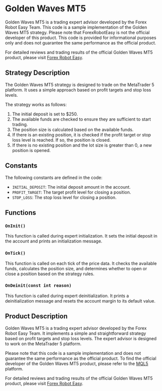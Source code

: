 # Golden Waves MT5

Golden Waves MT5 is a trading expert advisor developed by the Forex Robot Easy Team. This code is a sample implementation of the Golden Waves MT5 strategy. Please note that ForexRobotEasy is not the official developer of this product. This code is provided for informational purposes only and does not guarantee the same performance as the official product.

For detailed reviews and trading results of the official Golden Waves MT5 product, please visit [Forex Robot Easy](https://forexroboteasy.com/forex-robot-review/golden-waves-mt5-review-infinitys-expert-forex-tool/).

## Strategy Description

The Golden Waves MT5 strategy is designed to trade on the MetaTrader 5 platform. It uses a simple approach based on profit targets and stop loss levels.

The strategy works as follows:

1. The initial deposit is set to $250.
2. The available funds are checked to ensure they are sufficient to start trading.
3. The position size is calculated based on the available funds.
4. If there is an existing position, it is checked if the profit target or stop loss level is reached. If so, the position is closed.
5. If there is no existing position and the lot size is greater than 0, a new position is opened.

## Constants

The following constants are defined in the code:

- `INITIAL_DEPOSIT`: The initial deposit amount in the account.
- `PROFIT_TARGET`: The target profit level for closing a position.
- `STOP_LOSS`: The stop loss level for closing a position.

## Functions

### `OnInit()`

This function is called during expert initialization. It sets the initial deposit in the account and prints an initialization message.

### `OnTick()`

This function is called on each tick of the price data. It checks the available funds, calculates the position size, and determines whether to open or close a position based on the strategy rules.

### `OnDeinit(const int reason)`

This function is called during expert deinitialization. It prints a deinitialization message and resets the account margin to its default value.

## Product Description

Golden Waves MT5 is a trading expert advisor developed by the Forex Robot Easy Team. It implements a simple and straightforward strategy based on profit targets and stop loss levels. The expert advisor is designed to work on the MetaTrader 5 platform.

Please note that this code is a sample implementation and does not guarantee the same performance as the official product. To find the official developer of the Golden Waves MT5 product, please refer to the [MQL5](https://www.mql5.com/) platform.

For detailed reviews and trading results of the official Golden Waves MT5 product, please visit [Forex Robot Easy](https://forexroboteasy.com/forex-robot-review/golden-waves-mt5-review-infinitys-expert-forex-tool/).

